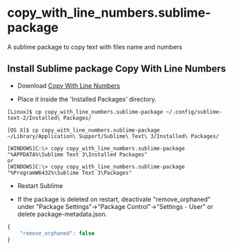 # copy_with_line_numbers.sublime-package
A sublime package to copy text with files name and numbers

## Install Sublime package Copy With Line Numbers

* Download [Copy With Line Numbers](https://github.com/freeella/copy_with_line_numbers.sublime-package/raw/master/Copy%20With%20Line%20Numbers.sublime-package)

* Place it inside the 'Installed Packages' directory.

````
[Linux]$ cp copy_with_line_numbers.sublime-package ~/.config/sublime-text-2/Installed\ Packages/

[OS X]$ cp copy_with_line_numbers.sublime-package ~/Library/Application\ Support/Sublime\ Text\ 3/Installed\ Packages/

[WINDOWS]C:\> copy copy_with_line_numbers.sublime-package "%APPDATA%\Sublime Text 3\Installed Packages"
or
[WINDOWS]C:\> copy copy_with_line_numbers.sublime-package "%ProgramW6432%\Sublime Text 3\Packages"
````

* Restart Sublime

* If the package is deleted on restart, deactivate "remove_orphaned" under 
"Package Settings"->"Package Control"->"Settings - User" or delete package-metadata.json.

```javascript
{
	"remove_orphaned": false
}
```
